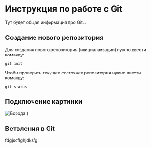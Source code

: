 # Инструкция по работе с Git

Тут будет общая информация про Git...

## Создание нового репозитория

Для создания нового репозитория (инициалаизации) нужно ввести команду:

    git init

Чтобы проверить текущее состоянее репозитория нужно ввести команду:

    git status

## Подключение картинки

![Борода:)](image.png)

## Ветвления в Git

fdgjsdflghjdksfg
